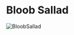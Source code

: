 # Bloob Sallad
![BloobSallad](https://github.com/Parisotto/bloob/assets/772808/9762d58f-92bb-4987-9fa1-9f643b90f526)
